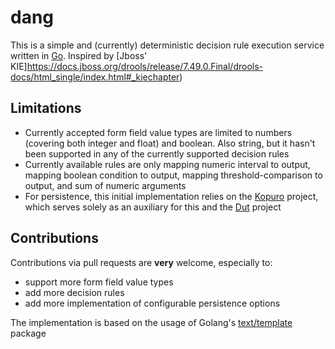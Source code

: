 # dang

This is a simple and (currently) deterministic decision rule execution service written in [Go](https://go.dev). Inspired by [Jboss' KIE]https://docs.jboss.org/drools/release/7.49.0.Final/drools-docs/html_single/index.html#_kiechapter)

## Limitations

- Currently accepted form field value types are limited to numbers (covering both integer and float) and boolean. Also string, but it hasn't been supported in any of the currently supported decision rules
- Currently available rules are only mapping numeric interval to output, mapping boolean condition to output, mapping threshold-comparison to output, and sum of numeric arguments
- For persistence, this initial implementation relies on the [Kopuro](https://github.com/ida-namida/kopuro) project, which serves solely as an auxiliary for this and the [Dut](https://github.com/ida-namida/dut) project

## Contributions

Contributions via pull requests are **very** welcome, especially to:
- support more form field value types
- add more decision rules
- add more implementation of configurable persistence options

The implementation is based on the usage of Golang's [text/template](https://pkg.go.dev/text/template) package